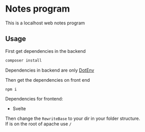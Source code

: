 # Notes program
This is a localhost web notes program
## Usage
First get dependencies in the backend
```sh
composer install
```
Dependencies in backend are only [DotEnv](https://github.com/vlucas/phpdotenv)

Then get the dependencies on front end
```
npm i
```
Dependencies for frontend:
* Svelte

Then change the ``RewriteBase`` to your dir in your folder structure.  
If is on the root of apache use ``/``
